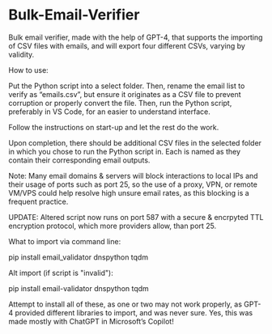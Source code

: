 # Bulk-Email-Verifier
Bulk email verifier, made with the help of GPT-4, that supports the importing of CSV files with emails, and will export four different CSVs, varying by validity.

How to use:

Put the Python script into a select folder. Then, rename the email list to verify as “emails.csv”, but ensure it originates as a CSV file to prevent corruption or properly convert the file. Then, run the Python script, preferably in VS Code, for an easier to understand interface.

Follow the instructions on start-up and let the rest do the work.

Upon completion, there should be additional CSV files in the selected folder in which you chose to run the Python script in. Each is named as they contain their corresponding email outputs. 

Note: Many email domains & servers will block interactions to local IPs and their usage of ports such as port 25, so the use of a proxy, VPN, or remote VM/VPS could help resolve high unsure email rates, as this blocking is a frequent practice.

UPDATE: Altered script now runs on port 587 with a secure & encrpyted TTL encryption protocol, which more providers allow, than port 25. 

What to import via command line:

pip install email_validator dnspython tqdm

Alt import (if script is "invalid"):

pip install email-validator dnspython tqdm

Attempt to install all of these, as one or two may not work properly, as GPT-4 provided different libraries to import, and was never sure. Yes, this was made mostly with ChatGPT in Microsoft’s Copilot!
